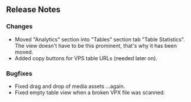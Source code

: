 ## Release Notes

### Changes

- Moved "Analytics" section into "Tables" section tab "Table Statistics". The view doesn't have to be this prominent, that's why it has been moved.
- Added copy buttons for VPS table URLs (needed later on).

### Bugfixes

- Fixed drag and drop of media assets ...again.
- Fixed empty table view when a broken VPX file was scanned.

